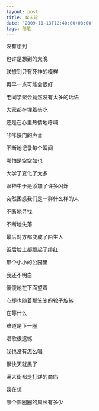 ```yaml
---
layout: post
title: 摩天轮
date: '2009-11-13T12:40:00+08:00'
tags: 随笔
---
```



没有想到

也许是想到的太晚

联想到只有死神的模样

再早一点可能会很好

老同学聚会竟然没有太多的话语

大家都在埋着头吃

还是在心里热情地呼喊

咔咔快门的声音

不断地记录每个瞬间

哪怕是空空如也

大学了变化了太多

眼神中于是添加了许多闪烁

突然困惑我们是一群什么样的人

不断地寻找

不断地失落

最后对方都变成了陌生人

饭后脸上都飘起了绯红

那个小小的公园里

我还不明白

傻傻地在下面望着

心却也随着那笨笨的轮子旋转

在等什么

难道是下一圈

唱歌很遗憾

我也没有怎么唱

很快天就黑了

满大街都是打烊的商店

我在想

哪个圆圈圈的周长有多少
